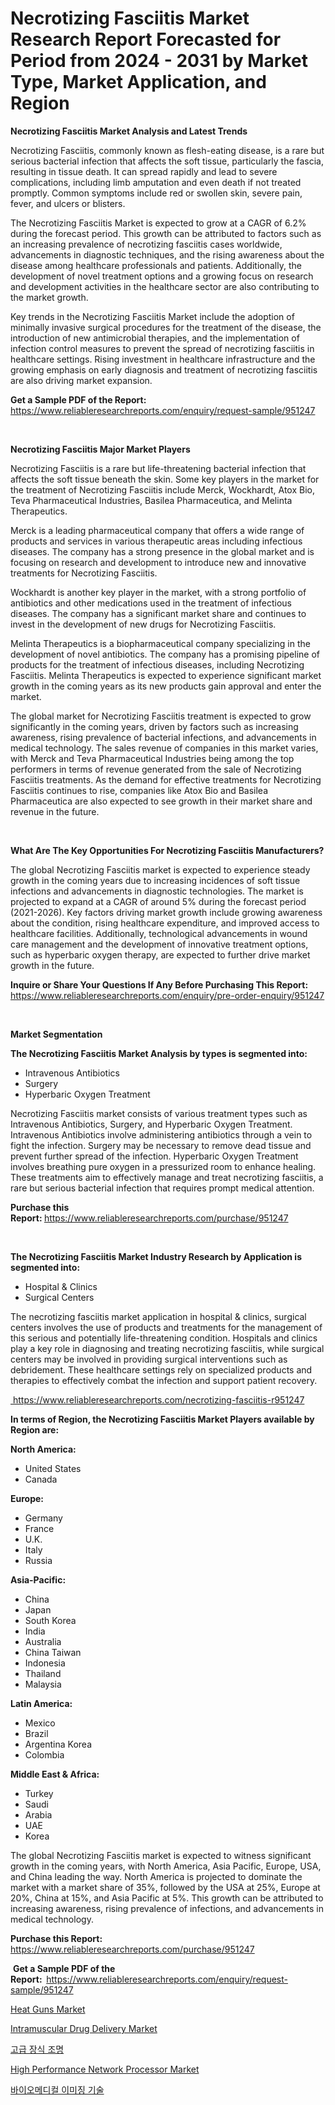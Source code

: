 <p><h1>Necrotizing Fasciitis Market Research Report Forecasted for Period from 2024 -  2031 by Market Type, Market Application, and Region</h1></p><p><strong>Necrotizing Fasciitis Market Analysis and Latest Trends</strong></p>
<p><p>Necrotizing Fasciitis, commonly known as flesh-eating disease, is a rare but serious bacterial infection that affects the soft tissue, particularly the fascia, resulting in tissue death. It can spread rapidly and lead to severe complications, including limb amputation and even death if not treated promptly. Common symptoms include red or swollen skin, severe pain, fever, and ulcers or blisters.</p><p>The Necrotizing Fasciitis Market is expected to grow at a CAGR of 6.2% during the forecast period. This growth can be attributed to factors such as an increasing prevalence of necrotizing fasciitis cases worldwide, advancements in diagnostic techniques, and the rising awareness about the disease among healthcare professionals and patients. Additionally, the development of novel treatment options and a growing focus on research and development activities in the healthcare sector are also contributing to the market growth.</p><p>Key trends in the Necrotizing Fasciitis Market include the adoption of minimally invasive surgical procedures for the treatment of the disease, the introduction of new antimicrobial therapies, and the implementation of infection control measures to prevent the spread of necrotizing fasciitis in healthcare settings. Rising investment in healthcare infrastructure and the growing emphasis on early diagnosis and treatment of necrotizing fasciitis are also driving market expansion.</p></p>
<p><strong>Get a Sample PDF of the Report:&nbsp;</strong> <a href="https://www.reliableresearchreports.com/enquiry/request-sample/951247">https://www.reliableresearchreports.com/enquiry/request-sample/951247</a></p>
<p>&nbsp;</p>
<p><strong>Necrotizing Fasciitis Major Market Players</strong></p>
<p><p>Necrotizing Fasciitis is a rare but life-threatening bacterial infection that affects the soft tissue beneath the skin. Some key players in the market for the treatment of Necrotizing Fasciitis include Merck, Wockhardt, Atox Bio, Teva Pharmaceutical Industries, Basilea Pharmaceutica, and Melinta Therapeutics.</p><p>Merck is a leading pharmaceutical company that offers a wide range of products and services in various therapeutic areas including infectious diseases. The company has a strong presence in the global market and is focusing on research and development to introduce new and innovative treatments for Necrotizing Fasciitis. </p><p>Wockhardt is another key player in the market, with a strong portfolio of antibiotics and other medications used in the treatment of infectious diseases. The company has a significant market share and continues to invest in the development of new drugs for Necrotizing Fasciitis.</p><p>Melinta Therapeutics is a biopharmaceutical company specializing in the development of novel antibiotics. The company has a promising pipeline of products for the treatment of infectious diseases, including Necrotizing Fasciitis. Melinta Therapeutics is expected to experience significant market growth in the coming years as its new products gain approval and enter the market.</p><p>The global market for Necrotizing Fasciitis treatment is expected to grow significantly in the coming years, driven by factors such as increasing awareness, rising prevalence of bacterial infections, and advancements in medical technology. The sales revenue of companies in this market varies, with Merck and Teva Pharmaceutical Industries being among the top performers in terms of revenue generated from the sale of Necrotizing Fasciitis treatments. As the demand for effective treatments for Necrotizing Fasciitis continues to rise, companies like Atox Bio and Basilea Pharmaceutica are also expected to see growth in their market share and revenue in the future.</p></p>
<p>&nbsp;</p>
<p><strong>What Are The Key Opportunities For Necrotizing Fasciitis Manufacturers?</strong></p>
<p><p>The global Necrotizing Fasciitis market is expected to experience steady growth in the coming years due to increasing incidences of soft tissue infections and advancements in diagnostic technologies. The market is projected to expand at a CAGR of around 5% during the forecast period (2021-2026). Key factors driving market growth include growing awareness about the condition, rising healthcare expenditure, and improved access to healthcare facilities. Additionally, technological advancements in wound care management and the development of innovative treatment options, such as hyperbaric oxygen therapy, are expected to further drive market growth in the future.</p></p>
<p><strong>Inquire or Share Your Questions If Any Before Purchasing This Report:</strong> <a href="https://www.reliableresearchreports.com/enquiry/pre-order-enquiry/951247">https://www.reliableresearchreports.com/enquiry/pre-order-enquiry/951247</a></p>
<p>&nbsp;</p>
<p><strong>Market Segmentation</strong></p>
<p><strong>The Necrotizing Fasciitis Market Analysis by types is segmented into:</strong></p>
<p><ul><li>Intravenous Antibiotics</li><li>Surgery</li><li>Hyperbaric Oxygen Treatment</li></ul></p>
<p><p>Necrotizing Fasciitis market consists of various treatment types such as Intravenous Antibiotics, Surgery, and Hyperbaric Oxygen Treatment. Intravenous Antibiotics involve administering antibiotics through a vein to fight the infection. Surgery may be necessary to remove dead tissue and prevent further spread of the infection. Hyperbaric Oxygen Treatment involves breathing pure oxygen in a pressurized room to enhance healing. These treatments aim to effectively manage and treat necrotizing fasciitis, a rare but serious bacterial infection that requires prompt medical attention.</p></p>
<p><strong>Purchase this Report:&nbsp;</strong><a href="https://www.reliableresearchreports.com/purchase/951247">https://www.reliableresearchreports.com/purchase/951247</a></p>
<p>&nbsp;</p>
<p><strong>The Necrotizing Fasciitis Market Industry Research by Application is segmented into:</strong></p>
<p><ul><li>Hospital & Clinics</li><li>Surgical Centers</li></ul></p>
<p><p>The necrotizing fasciitis market application in hospital & clinics, surgical centers involves the use of products and treatments for the management of this serious and potentially life-threatening condition. Hospitals and clinics play a key role in diagnosing and treating necrotizing fasciitis, while surgical centers may be involved in providing surgical interventions such as debridement. These healthcare settings rely on specialized products and therapies to effectively combat the infection and support patient recovery.</p></p>
<p><a href="https://www.reliableresearchreports.com/necrotizing-fasciitis-r951247">&nbsp;https://www.reliableresearchreports.com/necrotizing-fasciitis-r951247</a></p>
<p><strong>In terms of Region, the Necrotizing Fasciitis Market Players available by Region are:</strong></p>
<p>
    <p> <strong> North America: </strong>
        <ul>
            <li>United States</li>
            <li>Canada</li>
        </ul>
        </p> 
    <p> <strong> Europe: </strong>
        <ul>
            <li>Germany</li>
            <li>France</li>
            <li>U.K.</li>
            <li>Italy</li>
            <li>Russia</li>
        </ul>
        </p> 
    <p> <strong> Asia-Pacific: </strong>
        <ul>
            <li>China</li>
            <li>Japan</li>
            <li>South Korea</li>
            <li>India</li>
            <li>Australia</li>
            <li>China Taiwan</li>
            <li>Indonesia</li>
            <li>Thailand</li>
            <li>Malaysia</li>
        </ul>
        </p> 
    <p> <strong> Latin America: </strong>
        <ul>
            <li>Mexico</li>
            <li>Brazil</li>
            <li>Argentina Korea</li>
            <li>Colombia</li>
        </ul>
        </p> 
    <p> <strong> Middle East & Africa: </strong>
        <ul>
            <li>Turkey</li>
            <li>Saudi</li>
            <li>Arabia</li>
            <li>UAE</li>
            <li>Korea</li>
        </ul>
    </p>
    </p>
<p><p>The global Necrotizing Fasciitis market is expected to witness significant growth in the coming years, with North America, Asia Pacific, Europe, USA, and China leading the way. North America is projected to dominate the market with a market share of 35%, followed by the USA at 25%, Europe at 20%, China at 15%, and Asia Pacific at 5%. This growth can be attributed to increasing awareness, rising prevalence of infections, and advancements in medical technology.</p></p>
<p><strong>Purchase this Report: </strong><a href="https://www.reliableresearchreports.com/purchase/951247">https://www.reliableresearchreports.com/purchase/951247</a></p>
<p>&nbsp;<strong>Get a Sample PDF of the Report:&nbsp;&nbsp;</strong><a href="https://www.reliableresearchreports.com/enquiry/request-sample/951247">https://www.reliableresearchreports.com/enquiry/request-sample/951247</a></p>
<p><strong></strong></p>
<p><p><a href="https://medium.com/@rachel.payne546456/global-heat-guns-market-size-is-expected-to-reach-at-a-cagr-of-13-9-d581b24b15f5">Heat Guns Market</a></p><p><a href="https://github.com/lukmanduiky01/Market-Research-Report-List-1/blob/main/intramuscular-drug-delivery-market.md">Intramuscular Drug Delivery Market</a></p><p><a href="https://github.com/muchswr/Market-Research-Report-List-2/blob/main/478891180345.md">고급 장식 조명</a></p><p><a href="https://www.linkedin.com/pulse/high-performance-network-processor-market-size-share-trends-xsxwe?trackingId=xi1pl4mcS6Kxquj%2FQ0H4mw%3D%3D">High Performance Network Processor Market</a></p><p><a href="https://github.com/alpinestartsekian/Market-Research-Report-List-2/blob/main/720909380344.md">바이오메디컬 이미징 기술</a></p></p>